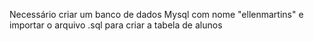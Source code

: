 Necessário criar um banco de dados Mysql com nome "ellenmartins" e importar o arquivo .sql para criar a tabela de alunos

